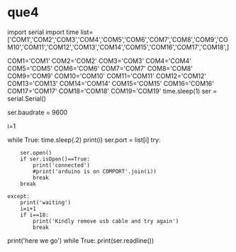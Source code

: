 # que4
import serial
import time
list=['COM1','COM2','COM3','COM4','COM5','COM6','COM7','COM8','COM9','COM10','COM11','COM12','COM13','COM14','COM15','COM16','COM17','COM18',]



COM1='COM1'
COM2='COM2'
COM3='COM3'
COM4='COM4'
COM5='COM5'
COM6='COM6'
COM7='COM7'
COM8='COM8'
COM9='COM9'
COM10='COM10'
COM11='COM11'
COM12='COM12'
COM13='COM13'
COM14='COM14'
COM15='COM15'
COM16='COM16'
COM17='COM17'
COM18='COM18'
COM19='COM19'
time.sleep(1)
ser = serial.Serial()

ser.baudrate = 9600

i=1

while True:
    time.sleep(.2)
    print(i)
    ser.port = list[i]
    try:

        ser.open()
        if ser.isOpen()==True:
            print('connected')
            #print('arduino is on COMPORT'.join(i))
            break
        break

    except:
        print('waiting')
        i=i+1
        if i==18:
            print('Kindly remove usb cable and try again')
            break


print('here we go')
while True:
print(ser.readline())
